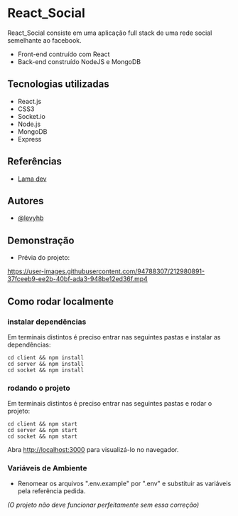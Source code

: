 
# React_Social

React_Social consiste em uma aplicação full stack de uma rede social semelhante ao facebook. 
- Front-end contruído com React
- Back-end construído NodeJS e MongoDB
## Tecnologias utilizadas

- React.js
- CSS3
- Socket.io
- Node.js
- MongoDB
- Express

## Referências

- [Lama dev](https://www.youtube.com/@LamaDev)

## Autores

- [@levyhb](https://github.com/Levyhb)

## Demonstração

- Prévia do projeto: 

https://user-images.githubusercontent.com/94788307/212980891-37fceeb9-ee2b-40bf-ada3-948be12ed36f.mp4

## Como rodar localmente

### instalar dependências
Em  terminais distintos é preciso entrar nas seguintes pastas e instalar as dependências:

    cd client && npm install
    cd server && npm install
    cd socket && npm install

### rodando o projeto
Em  terminais distintos é preciso entrar nas seguintes pastas e rodar o projeto:

    cd client && npm start
    cd server && npm start
    cd socket && npm start

Abra [http://localhost:3000](http://localhost:3000) para visualizá-lo no navegador.

### Variáveis de Ambiente
- Renomear os arquivos ".env.example" por ".env" e substituir as variáveis pela referência pedida.

*(O projeto não deve funcionar perfeitamente sem essa correção)*

